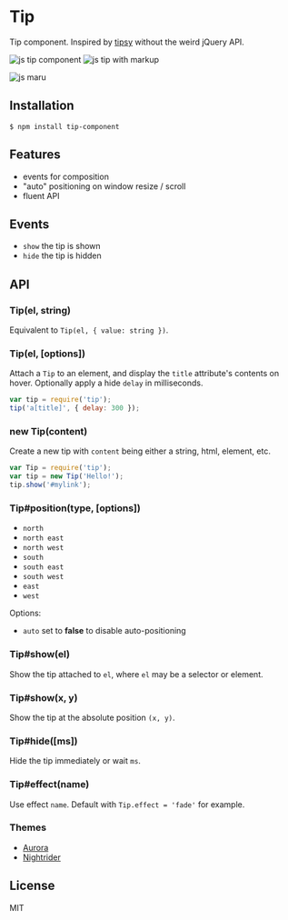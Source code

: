 
# Tip

  Tip component. Inspired by [tipsy](https://github.com/jaz303/tipsy) without the weird jQuery
  API.

  ![js tip component](http://f.cl.ly/items/2H1D232Y0g1T3g1G0l3s/Screen%20Shot%202012-08-02%20at%202.31.50%20PM.png)
  ![js tip with markup](http://f.cl.ly/items/2h1F2B1P1C3M0g0a0M0n/Screen%20Shot%202012-08-02%20at%203.34.06%20PM.png)

  ![js maru](http://f.cl.ly/items/1I2V2o0q3M2p1E2H183w/Screen%20Shot%202012-08-02%20at%206.48.28%20PM.png)

## Installation

```
$ npm install tip-component
```

## Features

  - events for composition
  - "auto" positioning on window resize / scroll
  - fluent API

## Events

  - `show` the tip is shown
  - `hide` the tip is hidden

## API

### Tip(el, string)

  Equivalent to `Tip(el, { value: string })`.

### Tip(el, [options])

  Attach a `Tip` to an element, and display the `title`
  attribute's contents on hover. Optionally apply a hide `delay`
  in milliseconds.

```js
var tip = require('tip');
tip('a[title]', { delay: 300 });
```

### new Tip(content)

  Create a new tip with `content` being
  either a string, html, element, etc.

```js
var Tip = require('tip');
var tip = new Tip('Hello!');
tip.show('#mylink');
```

### Tip#position(type, [options])

  - `north`
  - `north east`
  - `north west`
  - `south`
  - `south east`
  - `south west`
  - `east`
  - `west`

Options:

  - `auto` set to __false__ to disable auto-positioning

### Tip#show(el)

  Show the tip attached to `el`, where `el`
  may be a selector or element.

### Tip#show(x, y)

  Show the tip at the absolute position `(x, y)`.

### Tip#hide([ms])

  Hide the tip immediately or wait `ms`.

### Tip#effect(name)

  Use effect `name`. Default with `Tip.effect = 'fade'` for example.

### Themes

  - [Aurora](https://github.com/component/aurora-tip)
  - [Nightrider](https://github.com/jb55/nightrider-tip)

## License

  MIT
